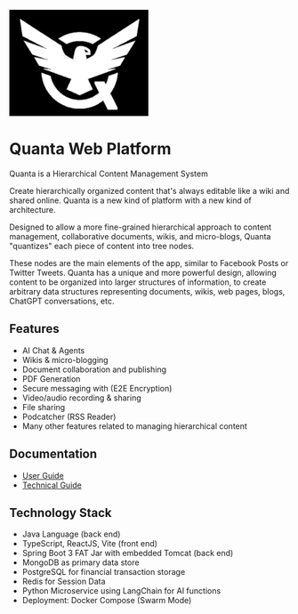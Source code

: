 ![Quanta Logo](branding/logo-250px-tr.jpg)

# Quanta Web Platform

Quanta is a Hierarchical Content Management System

Create hierarchically organized content that's always editable like a wiki and shared online. Quanta is a new kind of platform with a new kind of architecture.

Designed to allow a more fine-grained hierarchical approach to content management, collaborative documents, wikis, and micro-blogs, Quanta "quantizes" each piece of content into tree nodes. 

These nodes are the main elements of the app, similar to Facebook Posts or Twitter Tweets. Quanta has a unique and more powerful design, allowing content to be organized into larger structures of information, to create arbitrary data structures representing documents, wikis, web pages, blogs, ChatGPT conversations, etc.

## Features

* AI Chat & Agents
* Wikis & micro-blogging
* Document collaboration and publishing
* PDF Generation
* Secure messaging with (E2E Encryption)
* Video/audio recording & sharing
* File sharing
* Podcatcher (RSS Reader)
* Many other features related to managing hierarchical content

## Documentation

* [User Guide](https://clay-ferguson.github.io/quantizr/user-guide) 
* [Technical Guide](https://clay-ferguson.github.io/quantizr/technical-guide/index.html) 

## Technology Stack

* Java Language (back end) 
* TypeScript, ReactJS, Vite (front end)
* Spring Boot 3 FAT Jar with embedded Tomcat (back end)
* MongoDB as primary data store
* PostgreSQL for financial transaction storage
* Redis for Session Data
* Python Microservice using LangChain for AI functions
* Deployment: Docker Compose (Swarm Mode)

